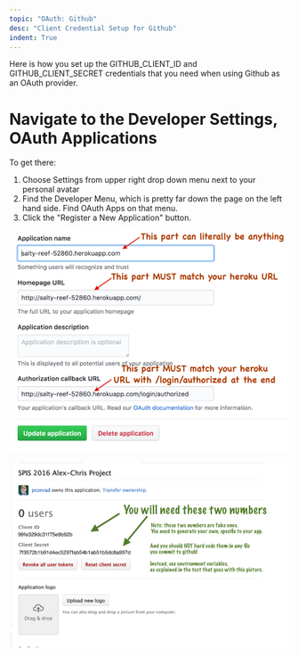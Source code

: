 ```yaml
---
topic: "OAuth: Github"
desc: "Client Credential Setup for Github"
indent: True
---
```



Here is how you set up the GITHUB_CLIENT_ID and GITHUB_CLIENT_SECRET credentials that you need when using Github as an OAuth provider.

# Navigate to the Developer Settings, OAuth Applications

To get there:

1. Choose Settings from upper right drop down menu next to your personal avatar 
2. Find the Developer Menu, which is pretty far down the page on the left hand side. Find OAuth Apps on that menu.
3. Click the "Register a New Application" button.


![The page that shows the callback url](/images/webapps_topics/oauth-flask-urls-50.png)

![The page with the GITHUB_CLIENT_ID and GITHUB_CLIENT_SECRET](/images/webapps_topics/github-client-id-and-client-secret-example-50.png)


